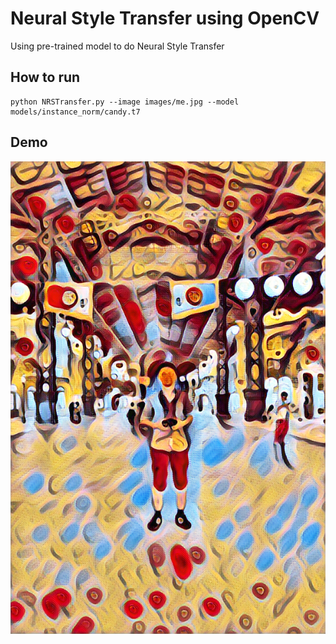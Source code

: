 # Neural Style Transfer using OpenCV
Using pre-trained model to do Neural Style Transfer

## How to run
```
python NRSTransfer.py --image images/me.jpg --model models/instance_norm/candy.t7
```

## Demo 
![](output.png)